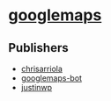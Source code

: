 # [googlemaps](https://pypi.org/project/googlemaps)



## Publishers
- [chrisarriola](https://pypi.org/user/chrisarriola)
- [googlemaps-bot](https://pypi.org/user/googlemaps-bot)
- [justinwp](https://pypi.org/user/justinwp)

